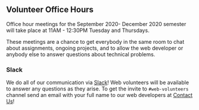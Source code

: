 ## Volunteer Office Hours

Office hour meetings for the September 2020- December 2020 semester will take place at 11AM - 12:30PM Tuesday and Thursdays.

These meetings are a chance to get everybody in the same room to chat about assignments, ongoing projects, and to allow the web developer or anybody else to answer questions about technical problems.

### Slack

We do all of our communication via [Slack](https://slack.com/)! Web volunteers will be available to answer any questions as they arise. To get the invite to `#web-volunteers` channel send an email with your full name to our web developers at [Contact Us](https://www.ubyssey.ca/contact/)!

